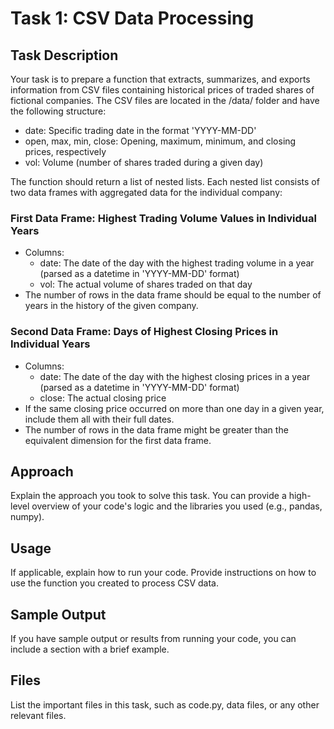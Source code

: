 # Task 1: CSV Data Processing

## Task Description
Your task is to prepare a function that extracts, summarizes, and exports information from CSV files containing historical prices of traded shares of fictional companies. The CSV files are located in the /data/ folder and have the following structure:

- date: Specific trading date in the format 'YYYY-MM-DD'
- open, max, min, close: Opening, maximum, minimum, and closing prices, respectively
- vol: Volume (number of shares traded during a given day)

The function should return a list of nested lists. Each nested list consists of two data frames with aggregated data for the individual company:

### First Data Frame: Highest Trading Volume Values in Individual Years
- Columns:
  - date: The date of the day with the highest trading volume in a year (parsed as a datetime in 'YYYY-MM-DD' format)
  - vol: The actual volume of shares traded on that day
- The number of rows in the data frame should be equal to the number of years in the history of the given company.

### Second Data Frame: Days of Highest Closing Prices in Individual Years
- Columns:
  - date: The date of the day with the highest closing prices in a year (parsed as a datetime in 'YYYY-MM-DD' format)
  - close: The actual closing price
- If the same closing price occurred on more than one day in a given year, include them all with their full dates.
- The number of rows in the data frame might be greater than the equivalent dimension for the first data frame.

## Approach
Explain the approach you took to solve this task. You can provide a high-level overview of your code's logic and the libraries you used (e.g., pandas, numpy).

## Usage
If applicable, explain how to run your code. Provide instructions on how to use the function you created to process CSV data.

## Sample Output
If you have sample output or results from running your code, you can include a section with a brief example.

## Files
List the important files in this task, such as code.py, data files, or any other relevant files.

